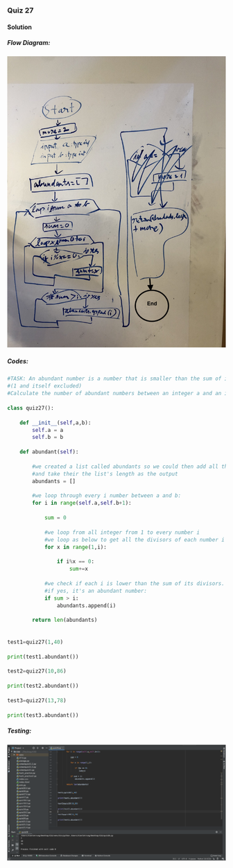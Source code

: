 ### Quiz 27


#### Solution

##### Flow Diagram:

![](https://github.com/BrightChanges/Unit-3/blob/main/IMG_0295.jpg)

##### Codes:

```.py
#TASK: An abundant number is a number that is smaller than the sum of its proper divisors
#(1 and itself excluded)
#Calculate the number of abundant numbers between an integer a and an integer b (a and b included)

class quiz27():

    def __init__(self,a,b):
        self.a = a
        self.b = b

    def abundant(self):

        #we created a list called abundants so we could then add all the valid abundants
        #and take their the list's length as the output
        abundants = []

        #we loop through every i number between a and b:
        for i in range(self.a,self.b+1):

            sum = 0

            #we loop from all integer from 1 to every number i
            #we loop as below to get all the divisors of each number i
            for x in range(1,i):

                if i%x == 0:
                    sum+=x

            #we check if each i is lower than the sum of its divisors.
            #if yes, it's an abundant number:
            if sum > i:
                abundants.append(i)

        return len(abundants)


test1=quiz27(1,40)

print(test1.abundant())

test2=quiz27(10,86)

print(test2.abundant())

test3=quiz27(13,78)

print(test3.abundant())


```

##### Testing:

![](https://github.com/BrightChanges/Unit-3/blob/main/Screen%20Shot%200003-04-05%20at%2014.57.38.png)
